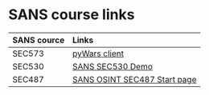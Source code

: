 # SANS course links

| SANS cource | Links |
| :---------- | :---- |
| SEC573      | [pyWars client](https://github.com/MarkBaggett/pyWars) |
| SEC530      | [SANS SEC530 Demo](https://github.com/ryananicholson/sec530-demos) |
| SEC487      | [SANS OSINT SEC487 Start page](https://sec487.github.io/) |

